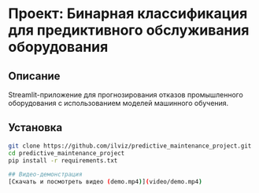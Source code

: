 # Проект: Бинарная классификация для предиктивного обслуживания оборудования

## Описание
Streamlit-приложение для прогнозирования отказов промышленного оборудования с использованием моделей машинного обучения.

## Установка
```bash
git clone https://github.com/ilviz/predictive_maintenance_project.git
cd predictive_maintenance_project
pip install -r requirements.txt

## Видео-демонстрация
[Скачать и посмотреть видео (demo.mp4)](video/demo.mp4)